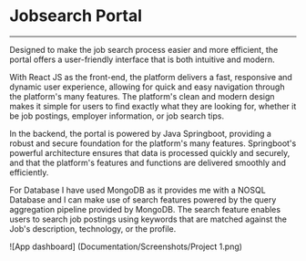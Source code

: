 # Jobsearch Portal

---

Designed to make the job search process easier and more efficient, the portal offers a user-friendly interface that is both intuitive and modern.

With React JS as the front-end, the platform delivers a fast, responsive and dynamic user experience, allowing for quick and easy navigation through the platform's many features. The platform's clean and modern design makes it simple for users to find exactly what they are looking for, whether it be job postings, employer information, or job search tips.

In the backend, the portal is powered by Java Springboot, providing a robust and secure foundation for the platform's many features. Springboot's powerful architecture ensures that data is processed quickly and securely, and that the platform's features and functions are delivered smoothly and efficiently.

For Database I have used MongoDB as it provides me with a NOSQL Database and I can make use of search features powered by the query aggregation pipeline provided by MongoDB.
The search feature enables users to search job postings using keywords that are matched against the Job's description, technology, or the profile.

![App dashboard] (Documentation/Screenshots/Project 1.png)
